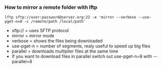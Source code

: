 
### How to mirror a remote folder with lftp


```
lftp sftp://user:password@server.org:22 -e 'mirror --verbose --use-pget-n=8 -c /remote/path /local/path'
```
* sftp:// = uses SFTP protocol
* mirror = mirror mode
* verbose = shows the files being downloaded
* use-pget-n = number of segments, realy useful to speed up big files
* parallel = downloads multiplier files at the same time
* If you want to download files in parallel switch out use-pget-n=8 with --parallel=8
